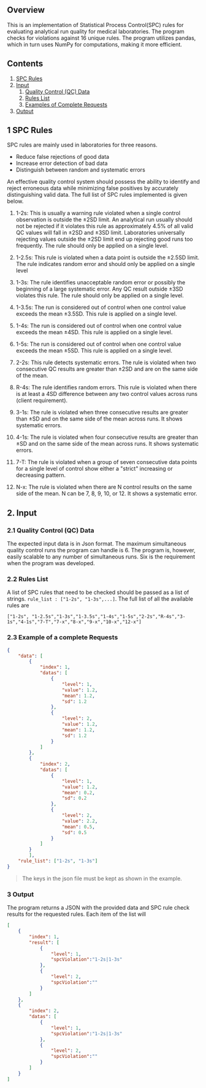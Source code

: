 ## Overview

This is an implementation of Statistical Process Control(SPC) rules for evaluating analytical run quality for medical laboratories. The program checks for violations against 16 unique rules. The program utilizes pandas, which in turn uses NumPy for computations, making it more efficient.

## Contents

1. [SPC Rules](#1-spc-rules)
1. [Input](#2-input)
   1. [Quality Control (QC) Data](#21-quality-control-qc-data)
   1. [Rules List](#22-rules-list)
   1. [Examples of Complete Requests](#23-examples-of-complete-requests)
1. [Output](#3-output)

## 1 SPC Rules

SPC rules are mainly used in laboratories for three reasons.
- Reduce false rejections of good data
- Increase error detection of bad data
- Distinguish between random and systematic errors

An effective quality control system should possess the ability to identify and reject erroneous data while minimizing false positives by accurately distinguishing valid data. The full list of SPC rules implemented is given below.

1. 1-2s: This is usually a warning rule violated when a single control observation is outside the ±2SD limit. An analytical run usually should not be rejected if it violates this rule as approximately 4.5% of all valid QC values will fall in ±2SD and ±3SD limit. Laboratories universally rejecting values outside the ±2SD limit end up rejecting good runs too frequently. The rule should only be applied on a single level.

1. 1-2.5s: This rule is violated when a data point is outside the ±2.5SD limit. The rule indicates random error and should only be applied on a single level

1. 1-3s: The rule identifies unacceptable random error or possibly the beginning of a large systematic error. Any QC result outside ±3SD violates this rule. The rule should only be applied on a single level.

1. 1-3.5s: The run is considered out of control when one control value exceeds the mean ±3.5SD. This rule is applied on a single level.

1. 1-4s: The run is considered out of control when one control value exceeds the mean ±4SD. This rule is applied on a single level.

1. 1-5s: The run is considered out of control when one control value exceeds the mean ±5SD. This rule is applied on a single level. 

1. 2-2s: This rule detects systematic errors. The rule is violated when two consecutive QC results are greater than ±2SD and are on the same side of the mean.

1. R-4s: The rule identifies random errors. This rule is violated when there is at least a 4SD difference between any two control values across runs (client requirement).

1. 3-1s: The rule is violated when three consecutive results are greater than ±SD and on the same side of the mean across runs. It shows systematic errors.

1. 4-1s: The rule is violated when four consecutive results are greater than ±SD and on the same side of the mean across runs. It shows systematic errors.

1. 7-T: The rule is violated when a group of seven consecutive data points for a single level of control show either a "strict" increasing or decreasing pattern.

1. N-x: The rule is violated when there are N control results on the same side of the mean. N can be 7, 8, 9, 10, or 12. It shows a systematic error.

## 2. Input

### 2.1 Quality Control (QC) Data

The expected input data is in Json format. The maximum simultaneous quality control runs the program can handle is 6. The program is, however, easily scalable to any number of simultaneous runs. Six is the requirement when the program was developed.

### 2.2 Rules List

A list of SPC rules that need to be checked should be passed as a list of strings. `rule_list : ["1-2s", "1-3s",...]`. The full list of all the available rules are

`["1-2s", "1-2.5s","1-3s","1-3.5s","1-4s","1-5s","2-2s","R-4s","3-1s","4-1s","7-T","7-x","8-x","9-x","10-x","12-x"]`

### 2.3 Example of a complete Requests

```json
{
    "data": [
        {
            "index": 1,
            "datas": [
                {
                    "level": 1,
                    "value": 1.2,
                    "mean": 1.2,
                    "sd": 1.2
                },
                {
                    "level": 2,
                    "value": 1.2,
                    "mean": 1.2,
                    "sd": 1.2
                }
            ]
        },
        {
            "index": 2,
            "datas": [
                {
                    "level": 1,
                    "value": 1.2,
                    "mean": 0.2,
                    "sd": 0.2
                },
                {
                    "level": 2,
                    "value": 2.2,
                    "mean": 0.5,
                    "sd": 0.5
                }
            ]
        }
        ],
    "rule_list": ["1-2s", "1-3s"]
}
```

> The keys in the json file must be kept as shown in the example.

### 3 Output

The program returns a JSON with the provided data and SPC rule check results for the requested rules. Each item of the list will 

```json
[
    {
        "index": 1,
        "result": [
            {
                "level": 1,
                "spcViolation":"1-2s|1-3s"
            },
            {
                "level": 2,
                "spcViolation":""
            }
        ]
    },
    {
        "index": 2,
        "datas": [
            {
                "level": 1,
                "spcViolation":"1-2s|1-3s"
            },
            {
                "level": 2,
                "spcViolation":""
            }
        ]
    }
]
```